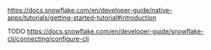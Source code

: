 https://docs.snowflake.com/en/developer-guide/native-apps/tutorials/getting-started-tutorial#introduction

TODO
https://docs.snowflake.com/en/developer-guide/snowflake-cli/connecting/configure-cli